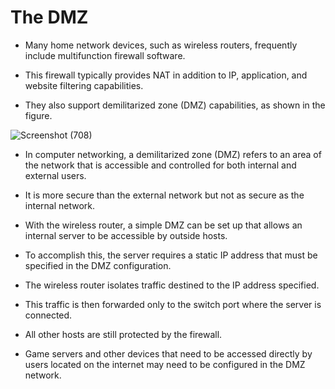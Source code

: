 # The DMZ

- Many home network devices, such as wireless routers, frequently include multifunction firewall software. 
- This firewall typically provides NAT in addition to IP, application, and website filtering capabilities. 

- They also support demilitarized zone (DMZ) capabilities, as shown in the figure.

![Screenshot (708)](https://user-images.githubusercontent.com/63872951/176943128-4aa6b761-d3bc-47fb-8793-812a381478b7.png)


- In computer networking, a demilitarized zone (DMZ) refers to an area of the network that is accessible and controlled for both internal and external users. 
- It is more secure than the external network but not as secure as the internal network. 
 
- With the wireless router, a simple DMZ can be set up that allows an internal server to be accessible by outside hosts. 
- To accomplish this, the server requires a static IP address that must be specified in the DMZ configuration. 
- The wireless router isolates traffic destined to the IP address specified. 
- This traffic is then forwarded only to the switch port where the server is connected. 
- All other hosts are still protected by the firewall. 
- Game servers and other devices that need to be accessed directly by users located on the internet may need to be configured in the DMZ network.
